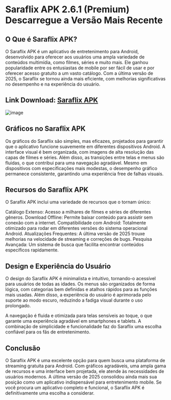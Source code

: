 # Saraflix APK 2.6.1 (Premium) Descarregue a Versão Mais Recente
## O Que é Saraflix APK?

O Saraflix APK é um aplicativo de entretenimento para Android, desenvolvido para oferecer aos usuários uma ampla variedade de conteúdos multimídia, como filmes, séries e muito mais. Ele ganhou popularidade entre os entusiastas de mobile por ser fácil de usar e por oferecer acesso gratuito a um vasto catálogo. Com a última versão de 2025, o Saraflix se tornou ainda mais eficiente, com melhorias significativas no desempenho e na experiência do usuário.
## Link Download: [Saraflix APK](https://apkmodjoy.net/pt/Saraflix/)
![image](https://github.com/user-attachments/assets/964cade2-56ad-4cea-ab9f-e4b03146af98)

## Gráficos no Saraflix APK

Os gráficos do Saraflix são simples, mas eficazes, projetados para garantir que o aplicativo funcione suavemente em diferentes dispositivos Android. A interface visual é bem organizada, com imagens de alta resolução das capas de filmes e séries. Além disso, as transições entre telas e menus são fluidas, o que contribui para uma navegação agradável. Mesmo em dispositivos com especificações mais modestas, o desempenho gráfico permanece consistente, garantindo uma experiência free de falhas visuais.

## Recursos do Saraflix APK

O Saraflix APK inclui uma variedade de recursos que o tornam único:

Catálogo Extenso: Acesso a milhares de filmes e séries de diferentes gêneros.
Download Offline: Permite baixar conteúdo para assistir sem conexão com a internet.
Compatibilidade com Android: Totalmente otimizado para rodar em diferentes versões do sistema operacional Android.
Atualizações Frequentes: A última versão de 2025 trouxe melhorias na velocidade de streaming e correções de bugs.
Pesquisa Avançada: Um sistema de busca que facilita encontrar conteúdos específicos rapidamente.
## Design e Experiência do Usuário

O design do Saraflix APK é minimalista e intuitivo, tornando-o acessível para usuários de todas as idades. Os menus são organizados de forma lógica, com categorias bem definidas e atalhos rápidos para as funções mais usadas. Além disso, a experiência do usuário é aprimorada pelo suporte ao modo escuro, reduzindo a fadiga visual durante o uso prolongado.

A navegação é fluida e otimizada para telas sensíveis ao toque, o que garante uma experiência agradável em smartphones e tablets. A combinação de simplicidade e funcionalidade faz do Saraflix uma escolha confiável para os fãs de entretenimento.

## Conclusão

O Saraflix APK é uma excelente opção para quem busca uma plataforma de streaming gratuita para Android. Com gráficos agradáveis, uma ampla gama de recursos e uma interface bem projetada, ele atende às necessidades de usuários modernos. A última versão de 2025 consolidou ainda mais sua posição como um aplicativo indispensável para entretenimento mobile. Se você procura um aplicativo completo e funcional, o Saraflix APK é definitivamente uma escolha a considerar.
<!--

**Here are some ideas to get you started:**

🙋‍♀️ A short introduction - what is your organization all about?
🌈 Contribution guidelines - how can the community get involved?
👩‍💻 Useful resources - where can the community find your docs? Is there anything else the community should know?
🍿 Fun facts - what does your team eat for breakfast?
🧙 Remember, you can do mighty things with the power of [Markdown](https://docs.github.com/github/writing-on-github/getting-started-with-writing-and-formatting-on-github/basic-writing-and-formatting-syntax)
-->
